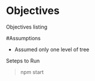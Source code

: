 # Objectives
Objectives listing

#Assumptions
* Assumed only one level of tree


Seteps to Run
> npm start
